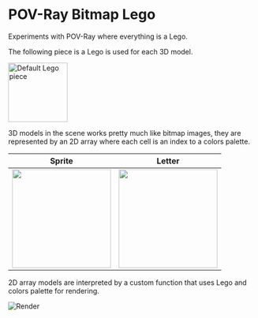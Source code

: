 # POV-Ray Bitmap Lego

Experiments with POV-Ray where everything is a Lego.

The following piece is a Lego is used for each 3D model.

<img src="https://user-images.githubusercontent.com/8725004/52981947-50574480-33e3-11e9-82c3-8dd89ada00aa.png" height="120" alt="Default Lego piece">

3D models in the scene works pretty much like bitmap images, they are represented by an 2D array where each cell is an index to a colors palette.

Sprite                     |  Letter
:-------------------------:|:-------------------------:
<img src="https://user-images.githubusercontent.com/8725004/52982387-189dcc00-33e6-11e9-9901-5ffb9e0f0564.png" height="200">  |  <img src="https://user-images.githubusercontent.com/8725004/52982389-1a678f80-33e6-11e9-9ef5-e7caeacc5c53.png" height="200">

2D array models are interpreted by a custom function that uses Lego and colors palette for rendering.

<img src="https://user-images.githubusercontent.com/8725004/53050618-0aa98300-349a-11e9-8477-5dac8894d384.png" alt="Render">

